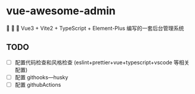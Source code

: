 # vue-awesome-admin

🚀 🚀 🚀 Vue3 + Vite2 + TypeScript + Element-Plus 编写的一套后台管理系统

## TODO

- [ ] 配置代码检查和风格检查 (eslint+prettier+vue+typescript+vscode 等相关配置)
- [ ] 配置 githooks—husky
- [ ] 配置 githubActions
